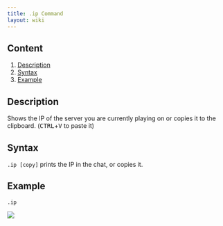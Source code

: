 ```yaml
---
title: .ip Command
layout: wiki
---
```

## Content
  1. [Description](#description)
  2. [Syntax](#syntax)
  3. [Example](#example)

## Description
Shows the IP of the server you are currently playing on or copies it to the clipboard. (<kbd>CTRL</kbd>+<kbd>V</kbd> to paste it)

## Syntax
`.ip [copy]` prints the IP in the chat, or copies it.

## Example
`.ip`

![](http://puu.sh/hKpD0/c7f3f47b34.png)
